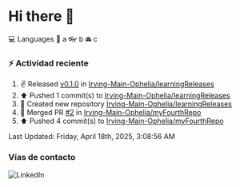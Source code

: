 # Hi there 👋

:computer: Languages
:pencil: a
:eyeglasses: b
:oncoming_automobile: c

### :zap: Actividad reciente
<!--RECENT_ACTIVITY:start-->
1. ✌️ Released [v0.1.0](https://github.com/Irving-Main-Ophelia/learningReleases/releases/tag/v0.1.0) in [Irving-Main-Ophelia/learningReleases](https://github.com/Irving-Main-Ophelia/learningReleases)<br>
2. ⬆️ Pushed 1 commit(s) to [Irving-Main-Ophelia/learningReleases](https://github.com/Irving-Main-Ophelia/learningReleases)<br>
3. 📔 Created new repository [Irving-Main-Ophelia/learningReleases](https://github.com/Irving-Main-Ophelia/learningReleases)<br>
4. 🎉 Merged PR [#2](https://github.com/Irving-Main-Ophelia/myFourthRepo/pull/2) in [Irving-Main-Ophelia/myFourthRepo](https://github.com/Irving-Main-Ophelia/myFourthRepo)<br>
5. ⬆️ Pushed 4 commit(s) to [Irving-Main-Ophelia/myFourthRepo](https://github.com/Irving-Main-Ophelia/myFourthRepo)<br>
<!--RECENT_ACTIVITY:end-->
<!--RECENT_ACTIVITY:last_update-->
Last Updated: Friday, April 18th, 2025, 3:08:56 AM
<!--RECENT_ACTIVITY:last_update_end-->

### Vías de contacto

![LinkedIn](https://www.linkedin.com/in/irving-hernández-226846205/)
